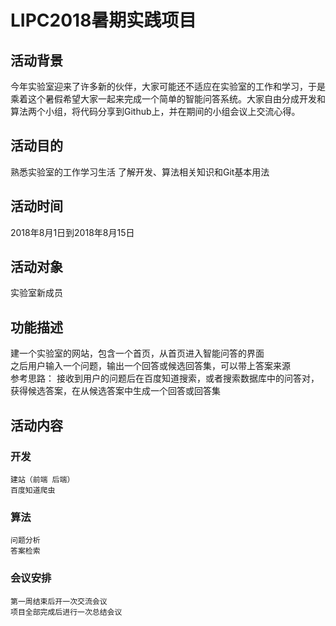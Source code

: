# LIPC2018暑期实践项目

## 活动背景

  今年实验室迎来了许多新的伙伴，大家可能还不适应在实验室的工作和学习，于是乘着这个暑假希望大家一起来完成一个简单的智能问答系统。大家自由分成开发和算法两个小组，将代码分享到Github上，并在期间的小组会议上交流心得。

## 活动目的

  熟悉实验室的工作学习生活
  了解开发、算法相关知识和Git基本用法

## 活动时间

  2018年8月1日到2018年8月15日

## 活动对象

  实验室新成员

## 功能描述

  建一个实验室的网站，包含一个首页，从首页进入智能问答的界面<br>
  之后用户输入一个问题，输出一个回答或候选回答集，可以带上答案来源<br>
  参考思路： 接收到用户的问题后在百度知道搜索，或者搜索数据库中的问答对，获得候选答案，在从候选答案中生成一个回答或回答集<br>

## 活动内容

### 开发
    建站（前端 后端）
    百度知道爬虫

### 算法
    问题分析
    答案检索

### 会议安排
    第一周结束后开一次交流会议
    项目全部完成后进行一次总结会议
